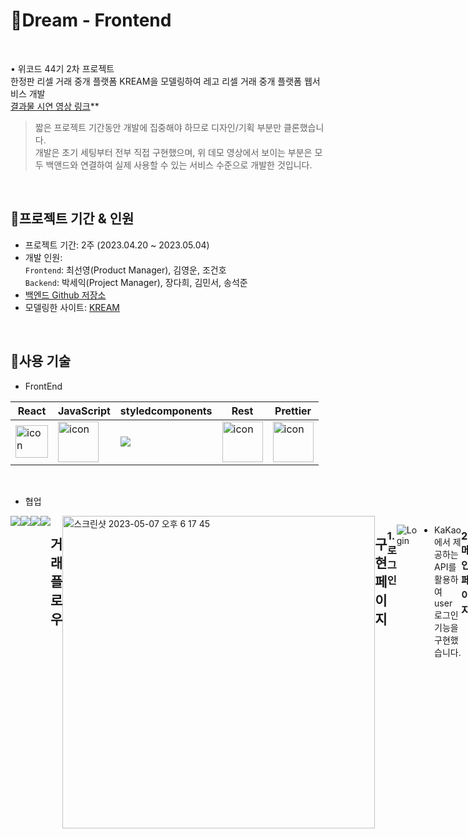 # 📍Dream - Frontend

<br>

• 위코드 44기 2차 프로젝트
<br>
한정판 리셀 거래 중개 플랫폼 KREAM을 모델링하여 레고 리셀 거래 중개 플랫폼 웹서비스 개발<br>
[결과물 시연 영상 링크](https://www.youtube.com/watch?v=UFuS91VcVp8)**

> 짧은 프로젝트 기간동안 개발에 집중해야 하므로 디자인/기획 부분만 클론했습니다.<br>
개발은 초기 세팅부터 전부 직접 구현했으며, 위 데모 영상에서 보이는 부분은 모두 백앤드와 연결하여 실제 사용할 수 있는 서비스 수준으로 개발한 것입니다.

<br>

## 📍프로젝트 기간 & 인원
* 프로젝트 기간: 2주 (2023.04.20 ~ 2023.05.04)   
* 개발 인원:  
  `Frontend`: 최선영(Product Manager), 김영운, 조건호 <br>
  `Backend`: 박세익(Project Manager), 장다희, 김민서, 송석준 <br>
* [백엔드 Github 저장소](https://github.com/wecode-bootcamp-korea/44-2nd-Dream-backend)
* 모델링한 사이트: [KREAM](https://kream.co.kr/)
<br>

## 📍사용 기술

* FrontEnd   

 |React|JavaScript|styledcomponents|Rest|Prettier|
|---|---|---|---|---|
|<div style="display: flex; align-items: flex-start;"><img src="https://techstack-generator.vercel.app/react-icon.svg" alt="icon" width="52" height="52" /></div>| <div style="display: flex; align-items: flex-start;"><img src="https://techstack-generator.vercel.app/js-icon.svg" alt="icon" width="65" height="65" /></div>| <div style="display: flex; align-items: flex-start;"><img src="https://img.shields.io/badge/styledcomponents-DB7093?style=for-the-badge&logo=styledcomponents&logoColor=white"> </div>|<div style="display: flex; align-items: flex-start;"><img src="https://techstack-generator.vercel.app/restapi-icon.svg" alt="icon" width="65" height="65" /></div>|<div style="display: flex; align-items: flex-start;"><img src="https://techstack-generator.vercel.app/prettier-icon.svg" alt="icon" width="65" height="65" /></div>|<div style="display: flex; align-items: flex-start;"><img src="https://techstack-generator.vercel.app/docker-icon.svg" alt="icon" width="65" height="65" /></div>|<div style="display: flex; align-items: flex-start;"><img src="https://techstack-generator.vercel.app/aws-icon.svg" alt="icon" width="65" height="65" /></div>|
<br>



</div>

* 협업 <br>
<div style="display: flex; align-items: flex-start;">
<img src="https://img.shields.io/badge/github-181717?style=for-the-badge&logo=github&logoColor=white">
<img src="https://img.shields.io/badge/trello-0055cc?style=for-the-badge&logo=trello&logoColor=yellow">
<img src="https://img.shields.io/badge/slack-4A154B?style=for-the-badge&logo=Slack&logoColor=wihte">
<img src="https://img.shields.io/badge/notion-000000?style=for-the-badge&logo=notion&logoColor=white">
<br>
<br>


 ## 거래 플로우
 
 <img width="500" alt="스크린샷 2023-05-07 오후 6 17 45" src="https://user-images.githubusercontent.com/121158293/236668841-92202a4a-31ab-4610-bf53-4c8b0d5229ca.png">


 ## 구현 페이지
 

### 1. 로그인
  
![Login](https://user-images.githubusercontent.com/126956430/246335675-b8b45999-a95a-4a93-932a-0790dcf0eca2.gif)

- KaKao에서 제공하는 API를 활용하여 user 로그인 기능을 구현했습니다.
  
<br>
  
### 2. 메인페이지
  
![Main](https://user-images.githubusercontent.com/126956430/246346154-6173812f-27e1-47df-8a3f-f9881292b668.gif)

- 메인 페이지 최상단 대배너는 캐러셀 기능을 사용하여 여러 이미지 또는 콘텐츠를 순환하면서 보여주는 슬라이드 형태로 구현했습니다. 사용자는 자동으로 변경되는 콘텐츠를 볼 수 있으며, 필요에 따라 이전 및 다음 버튼을 눌러 이동할 수도 있습니다.
  <br>
- 메인 페이지에서 상품 리스트를 보여주는데 상품 리스트를 한 번에 모두 보여주는 대신, 스크롤을 이용한 페이지네이션을 구현하여 로딩 속도를 향상시켰습니다. 이를 통해 사용자는 초기 상품 목록을 보고 필요에따라 추가 데이터를 스크롤하여 가져올 수 있습니다.
  <br>
- 상품 리스트를 효과적으로 보기 위해 쿼리스트링을 사용하여 필터 및 정렬 조건을 포함해 서버에 GET 요청을 보냅니다. 사용자는 상품 카테고리, 연령, 난이도와 같은 필터를 적용하고 좋아요 개수, 즉시 구매가, 즉시 판매가, 리뷰 수, 프리미엄 가격 등 다양한 방식으로 상품을 정렬할 수 있습니다. 특히 레고 제품 특성상 연령 및 난이도 가격 등을 고려할 일이 많은데 원하는 기준을 쉽게 필터링 할 수 있으며, 빠르고 간편하게 찾을 수 있습니다.

<br>
    
### 3. 검색 페이지
  
![Search](https://user-images.githubusercontent.com/126956430/246346060-9aee11e0-8c37-44c4-a326-66748ff09246.gif)

- 제품명에 포함된 키워드나 제품 카테고리명을 입력하여 검색하는 기능을 구현했습니다. 사용자가 입력한 키워드와 일치하는 제품을 찾아서 결과로 보여줍니다. 또한 검색시 키워드별 검색량을 누적하여 인기 검색어 순위를 실시간으로 업데이트하고, 검색창 하단에 상위 10개의 인기 검색어가 노출되도록 구현했습니다.
  
<br>

### 4. 제품 상품 페이지
  
![Detail](https://blog.kakaocdn.net/dn/bd5eNF/btsesb2eTIL/nWKBIPHfckqLnHw4MUEYm1/img.gif)

- 동적 라우팅을 구현하여 useNavigate 훅과 useParams 훅을 사용해 path parameter에 productId를 포함시켜 서버에 요청을 보내고 서버로부터 상품의 상세 정보를 받아오고, 해당 정보를 사용하여 제품 상세 페이지에 상품 정보를 표시합니다.
  <br>
- 사용자가 스크롤을 내리면 구매나 판매 버튼이 안보이게 되는데 이때 스크롤을 다시 위로 올려서 구매나 판매 버튼을 클릭하기 위한 번거로움을 덜어주기 위해 모달창을 활용하여 간단한 제품 정보와, 구매와 판매 버튼 등을 표시해줍니다. 이를 통해 화면 아래에서도 번거로운 스크롤 업 동작 없이도 구매 또는 판매 버튼을 누를 수 있으며, 모달창은 일시적으로 화면을 가리는 형태로 표시되기 때문에 사용자의 주의를 집중시켜 구매나 판매를 유도시킬 수 있도록 구현했습니다.
  
<br>

### 5. 구매/판매 동의 페이지
  
![Purchase Agree](https://user-images.githubusercontent.com/126956430/246590599-f72fbf91-c0e8-48dc-870a-6617bad26149.gif)
![sale Agree](https://user-images.githubusercontent.com/126956430/246590594-b036da4e-9665-4450-9b0b-0b11c4df62aa.gif)

- 사용자가 구매 또는 판매 버튼을 클릭하는 경우, 하나의 컴포넌트에서 구매 동의 페이지와 판매 동의 페이지를 각각의 UI로 표시하는 기능을 구현했습니다. 이를 통해 컴포넌트 재사용을 활용하여 중복 코드를 최소화했으며, 코드의 가독성을 높이고 유지 보수성을 개선했습니다. 코드의 재사용을 통해 개발 시간을 단축하고, 일관된 사용자 경험을 제공하는 것에 초점을 맞추었습니다.
- 구매 동의 페이지와 판매 동의 페이지에서는 사용자가 거래를 신중하게 결정할 수 있도록 첫 번째 동의에 체크하면 모달 창이 나타나고, 사용자에게 주의 메시지를 한 번 더 알려줍니다. 또한, 사용자가 모든 내용에 동의해야만 다음 페이지로 진행할 수 있는 버튼을 활성화하여 사용자가 명확한 동의 의사를 표시하도록 구현했습니다.
  
<br>

### 6. 즉시 구매/판매 및 입찰 페이지
  
![Purchase](https://user-images.githubusercontent.com/126956430/246592368-cf1774fd-9bb9-467a-9c3b-7d72d516e474.gif)
![sale](https://user-images.githubusercontent.com/126956430/246592372-bcd4107b-24f1-4df2-b85a-2b1f8879e9b8.gif)

- 해당 페이지에서는 "즉시 구매/판매", "구매/판매 입찰" 중에서 선택할 수 있는 간단한 버튼이 제공됩니다. 입찰을 선택한 경우, 사용자는 입찰가를 입력하고 입찰 기한을 설정할 수 있습니다. 입찰 기한은 오늘 날짜를 기준으로 몇 일 동안 입찰이 유효한지를 설정할 수 있으며, 기본적으로 30일로 설정되어 있습니다.
- 판매 입찰의 경우, 사용자는 입찰가를 입력하고 해당 입력 필드에서 포커스 아웃할 때 자동으로 수수료가 계산됩니다. 또한, 최종 정산 금액은 입찰가에서 수수료가 차감된 금액으로 표시됩니다.
  
<br>

### 7. 결제 및 완료 페이지
  
![payment](https://user-images.githubusercontent.com/126956430/246594743-8bea1c99-8ac3-47db-a69d-26a5bdc2c65b.gif)
![success](https://user-images.githubusercontent.com/126956430/246594747-b03a11d2-13af-48e6-9b99-55f3546c9a93.gif)

- 토스 API를 활용하여 테스트 결제를 구현하고, 결제가 완료되면 상세 내역을 보여주는 기능을 구현했습니다.
  
<br>

### 8. 관심 페이지
  
![interest](https://blog.kakaocdn.net/dn/sobCN/btsevmCn0r1/TdmrhJypXfRxqeLpFTrjFK/img.gif)

- 사용자가 관심상품 등록 버튼을 누르면 Like API path parameter에 productId를 포함시켜 요청을 보내 해당 유저의 관심상품으로 등록합니다. 이때 헤더에 accessToken을 담아서 서버에 GET 요청을 보냅니다.

- 동일한 product와 동일한 user에 대해 API가 재실행될 경우 관심상품에서 삭제합니다.
  
<br>


### 8. 이벤트 페이지
  
![event](https://blog.kakaocdn.net/dn/bauASO/btsetIMqyhM/lJh82SUmpGO1M6KMLrbO6K/img.gif)

- 어린이날 이벤트에 맞게 React-Spring과 같은 라이브러리를 활용하여 다양한 애니메이션 효과를 구현했습니다. 특히, 자동차 레고에 멋있는 애니메이션 효과를 적용하여 이목을 집중시켜 사용자들은 이를 통해 시각적으로 매력적인 경험을 할 수 있습니다.
- 하단에는 간단한 퀴즈 이벤트를 구현하여 정답을 입력하면 자동으로 응모되는 기능을 추가했습니다. 이를 통해 사용자는 퀴즈에 참여하고 응모 과정을 간편하게 진행할 수 있습니다.
- 어린이날 밤 12시에 맞춰 타이머 기능도 추가로 구현했습니다. 이를 통해 사용자는 남은 시간을 실시간으로 확인할 수 있으며, 이벤트의 마감 시간을 알 수 있습니다.
  
<br>


   ## 제품 상세 페이지 주요 기능
   
### 1. 시세 그래프
  
![graph](https://blog.kakaocdn.net/dn/55sqm/btses4WxcIw/Uq6DB0gA2kqC2EEYaUko11/img.gif)

- Chart.js 라이브러리를 사용하여 날짜 데이터와 해당 날짜에 체결된 가격 데이터를 활용하여 동적 시세 그래프를 구현하였습니다. 사용자는 원하는 기간을 선택할 수 있으며, 선택한 기간에 따라 그래프가 실시간으로 업데이트됩니다. 이를 통해 사용자들은 선택한 기간 동안의 시세 변동을 시각적으로 쉽게 파악할 수 있습니다.
- 사용자가 원하는 기간을 선택하면 해당 기간의 날짜 데이터와 해당 날짜에 체결된 가격 데이터를 가져와서 Chart.js를 사용하여 그래프를 그립니다.
  
<br>

### 2. 사진 후기 업로드
  
![review](https://blog.kakaocdn.net/dn/clKyOh/btsey6SCi4N/kSl3QkhdDWVR31QqSTmCZK/img.gif)

- 이미지 업로드 부분에서는 input 태그를 사용하지 않고 React Dropzone 라이브러리를 활용하여 이미지 업로드와 미리보기 기능을 구현하였습니다. 사용자는 직접 이미지를 찾아서 업로드할 수도 있고, 이미지를 드래그 앤 드롭하여 업로드할 수도 있습니다.
  
<br>

  
   ## 6. 느낀점/회고
 > 2차 프로젝트 회고록: https://youngwoonkim.tistory.com/11
  <br>
  
 ## Reference

- 이 프로젝트는 [KREAM](https://kream.co.kr/) 사이트를 참조하여 학습목적으로 만들었습니다.
- 실무수준의 프로젝트이지만 학습용으로 만들었기 때문에 이 코드를 활용하여 이득을 취하거나 무단 배포할 경우 법적으로 문제될 수 있습니다.
- 이 프로젝트에서 사용하고 있는 사진 대부분은 위코드에서 구매한 것이므로 해당 프로젝트 외부인이 사용할 수 없습니다.
 
